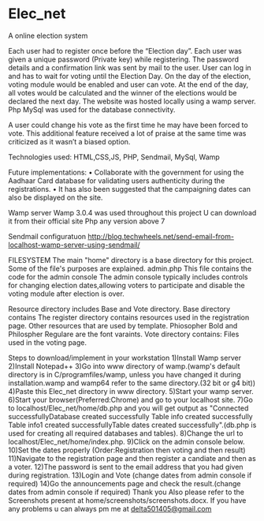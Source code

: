 # Elec_net
A online election system

Each user had to register once before the “Election day”. Each user was given a unique password (Private key) while registering. The password details and a confirmation link was sent by mail to the user. User can log in and has to wait for voting until the Election Day. On the day of the election, voting module would be enabled and user can vote. At the end of the day, all votes would be calculated and the winner of the elections would be declared the next day.
The website was hosted locally using a wamp server. Php MySql was used for the database connectivity.

A user could change his vote as the first time he may have been forced to vote. This additional feature  received a lot of praise at the same time was criticized as it wasn’t a biased option.

Technologies used:
HTML,CSS,JS, PHP, Sendmail, MySql, Wamp

	
Future implementations:
•	Collaborate with the government for using the Aadhaar Card database for validating users authenticity during the registrations.
•	It has also been suggested that the campaigning dates can also be displayed on the site.


Wamp server
Wamp 3.0.4 was used throughout this project
U can download it from their official site
Php any version above 7


Sendmail configuratuon
http://blog.techwheels.net/send-email-from-localhost-wamp-server-using-sendmail/


FILESYSTEM
The main "home" directory is a base directory for this project.
Some of the file's purposes are explained.
admin.php
  This file contains the code for the admin console
  The admin console typically includes controls for changing election dates,allowing voters to participate and disable the voting module     after election is over.

Resource directory includes Base and Vote directory.
Base directory contains 
 The register directory contains resources used in the registration page.
 Other resources that are used by template.
 Phiosopher Bold and Philospher Regulare are the font varaints.
Vote directory contains:
  Files used in the voting page.
  

Steps to download/implement in your workstation
1)Install Wamp server 
2)Install Notepad++
3)Go into www directory of wamp.(wamp's default directory is in C/programfiles/wamp, unless you have changed it during installation.wamp and wamp64 refer to the same directory.(32 bit or g4 bit))
4)Paste this Elec_net directory in www directory.
5)Start your wamp server.
6)Start your browser(Preferred:Chrome) and go to your localhost site.
7)Go to localhost/Elec_net/home/db.php and you will get output as "Connected successfullyDatabase created successfully Table info created successfully Table info1 created successfullyTable dates created successfully".(db.php is used for creating all required databases and tables).
8)Change the url to localhost/Elec_net/home/index.php.
9)Click on the admin console below.
10)Set the dates properly (Order:Registration then voting and then result)
11)Navigate to the registration page and then register a candiate and then as a voter.
12)The password is sent to the email address that you had given during registration.
13)Login and Vote (change dates from admin console if required)
14)Go the announcements page and check the result.(change dates from admin console if required)
Thank you
Also please refer to the Screenshots present at home/screenshots/screenshots.docx.
If you have any problems u can always pm me at delta501405@gmail.com
  
  

  
